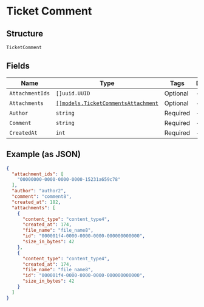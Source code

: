 
# Ticket Comment

## Structure

`TicketComment`

## Fields

| Name | Type | Tags | Description |
|  --- | --- | --- | --- |
| `AttachmentIds` | `[]uuid.UUID` | Optional | - |
| `Attachments` | [`[]models.TicketCommentsAttachment`](../../doc/models/ticket-comments-attachment.md) | Optional | - |
| `Author` | `string` | Required | - |
| `Comment` | `string` | Required | - |
| `CreatedAt` | `int` | Required | - |

## Example (as JSON)

```json
{
  "attachment_ids": [
    "00000000-0000-0000-0000-15231a659c78"
  ],
  "author": "author2",
  "comment": "comment8",
  "created_at": 182,
  "attachments": [
    {
      "content_type": "content_type4",
      "created_at": 174,
      "file_name": "file_name8",
      "id": "000001f4-0000-0000-0000-000000000000",
      "size_in_bytes": 42
    },
    {
      "content_type": "content_type4",
      "created_at": 174,
      "file_name": "file_name8",
      "id": "000001f4-0000-0000-0000-000000000000",
      "size_in_bytes": 42
    }
  ]
}
```


